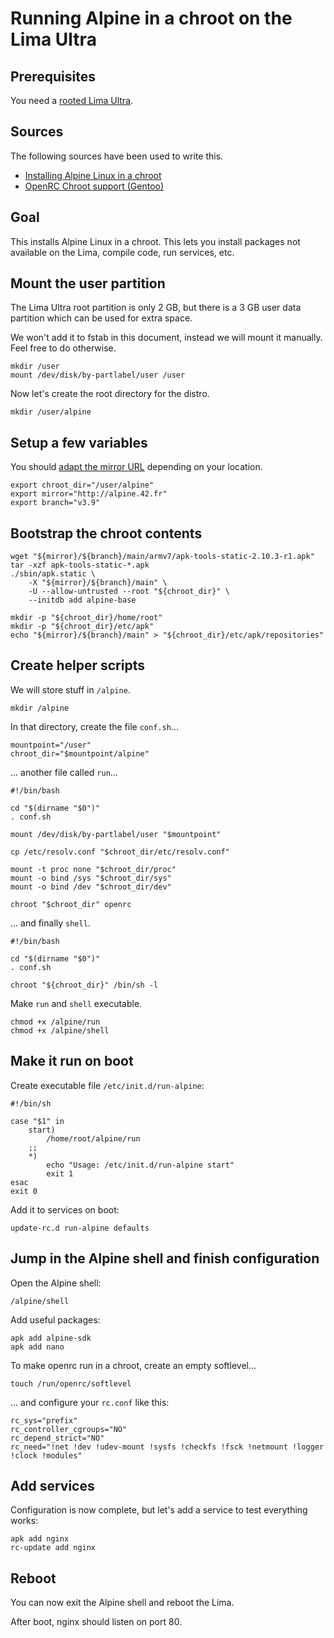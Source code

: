 # Running Alpine in a chroot on the Lima Ultra

## Prerequisites

You need a [rooted Lima Ultra](../root/howto-root-ultra.md).

## Sources

The following sources have been used to write this.

- [Installing Alpine Linux in a chroot](https://wiki.alpinelinux.org/wiki/Installing_Alpine_Linux_in_a_chroot)
- [OpenRC Chroot support (Gentoo)](https://wiki.gentoo.org/wiki/OpenRC#Chroot_support)

## Goal

This installs Alpine Linux in a chroot. This lets you install packages not available on the Lima, compile code, run services, etc.

## Mount the user partition

The Lima Ultra root partition is only 2 GB, but there is a 3 GB user data partition which can be used for extra space.

We won't add it to fstab in this document, instead we will mount it manually. Feel free to do otherwise.

    mkdir /user
    mount /dev/disk/by-partlabel/user /user

Now let's create the root directory for the distro.

    mkdir /user/alpine

## Setup a few variables

You should [adapt the mirror URL](http://dl-cdn.alpinelinux.org/alpine/MIRRORS.txt) depending on your location.

    export chroot_dir="/user/alpine"
    export mirror="http://alpine.42.fr"
    export branch="v3.9"

## Bootstrap the chroot contents

    wget "${mirror}/${branch}/main/armv7/apk-tools-static-2.10.3-r1.apk"
    tar -xzf apk-tools-static-*.apk
    ./sbin/apk.static \
        -X "${mirror}/${branch}/main" \
        -U --allow-untrusted --root "${chroot_dir}" \
        --initdb add alpine-base

    mkdir -p "${chroot_dir}/home/root"
    mkdir -p "${chroot_dir}/etc/apk"
    echo "${mirror}/${branch}/main" > "${chroot_dir}/etc/apk/repositories"

## Create helper scripts

We will store stuff in `/alpine`.

    mkdir /alpine

In that directory, create the file `conf.sh`...

    mountpoint="/user"
    chroot_dir="$mountpoint/alpine"

... another file called `run`...

    #!/bin/bash

    cd "$(dirname "$0")"
    . conf.sh

    mount /dev/disk/by-partlabel/user "$mountpoint"

    cp /etc/resolv.conf "$chroot_dir/etc/resolv.conf"

    mount -t proc none "$chroot_dir/proc"
    mount -o bind /sys "$chroot_dir/sys"
    mount -o bind /dev "$chroot_dir/dev"

    chroot "$chroot_dir" openrc

... and finally `shell`.

    #!/bin/bash

    cd "$(dirname "$0")"
    . conf.sh

    chroot "${chroot_dir}" /bin/sh -l

Make `run` and `shell` executable.

    chmod +x /alpine/run
    chmod +x /alpine/shell

## Make it run on boot

Create executable file `/etc/init.d/run-alpine`:

    #!/bin/sh

    case "$1" in
        start)
            /home/root/alpine/run
        ;;
        *)
            echo "Usage: /etc/init.d/run-alpine start"
            exit 1
    esac
    exit 0

Add it to services on boot:

    update-rc.d run-alpine defaults

## Jump in the Alpine shell and finish configuration

Open the Alpine shell:

    /alpine/shell

Add useful packages:

    apk add alpine-sdk
    apk add nano

To make openrc run in a chroot, create an empty softlevel...

    touch /run/openrc/softlevel

... and configure your `rc.conf` like this:

    rc_sys="prefix"
    rc_controller_cgroups="NO"
    rc_depend_strict="NO"
    rc_need="!net !dev !udev-mount !sysfs !checkfs !fsck !netmount !logger !clock !modules"

## Add services

Configuration is now complete, but let's add a service to test everything works:


    apk add nginx
    rc-update add nginx

## Reboot

You can now exit the Alpine shell and reboot the Lima.

After boot, nginx should listen on port 80.
